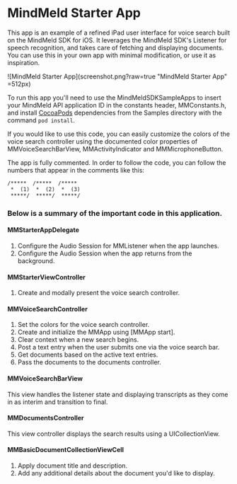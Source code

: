 MindMeld Starter App
================

This app is an example of a refined iPad user interface for voice search built on the MindMeld SDK for iOS. It leverages the MindMeld SDK's Listener for speech recognition, and takes care of fetching and displaying documents. You can use this in your own app with minimal modification, or use it as inspiration.

![MindMeld Starter App](screenshot.png?raw=true "MindMeld Starter App" =512px)

To run this app you'll need to use the MindMeldSDKSampleApps to insert your MindMeld API application ID in the constants header, MMConstants.h, and install [CocoaPods](http://cocoapods.org/) dependencies from the Samples directory with the command `pod install`.

If you would like to use this code, you can easily customize the colors of the voice search controller using the documented color properties of MMVoiceSearchBarView, MMActivityIndicator and MMMicrophoneButton.

The app is fully commented. In order to follow the code, you can follow the
numbers that appear in the comments like this:

    /*****  /*****  /*****
     *  (1)  *  (2)  *  (3)
     *****/  *****/  *****/

### Below is a summary of the important code in this application.

#### MMStarterAppDelegate
1. Configure the Audio Session for MMListener when the app launches.
2. Configure the Audio Session when the app returns from the background.

#### MMStarterViewController
1. Create and modally present the voice search controller.

#### MMVoiceSearchController
1. Set the colors for the voice search controller.
2. Create and initialize the MMApp using [MMApp start].
3. Clear context when a new search begins.
4. Post a text entry when the user submits one via the voice search bar.
5. Get documents based on the active text entries.
6. Pass the documents to the documents controller.

#### MMVoiceSearchBarView
This view handles the listener state and displaying transcripts as they come in as interim and transition to final.

#### MMDocumentsController
This view controller displays the search results using a UICollectionView.

#### MMBasicDocumentCollectionViewCell
1. Apply document title and description.
2. Add any additional details about the document you'd like to display.

